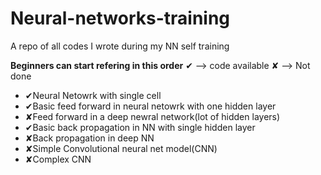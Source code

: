 # Neural-networks-training

A repo of all codes I wrote during my NN self training

<b>Beginners can start refering in this order</b>
&#x2714; --> code available
&#x2718; --> Not done
<ul>
  <li>&#x2714;Neural Netowrk with single cell</li>
  <li>&#x2714;Basic feed forward in neural netowrk with one hidden layer</li>
  <li>&#x2718;Feed forward in a deep newral network(lot of hidden layers)</li>
  <li>&#x2714;Basic back propagation in NN with single hidden layer</li>
  <li>&#x2718;Back propagation in deep NN</li>
  <li>&#x2718;Simple Convolutional neural net model(CNN)</li>
  <li>&#x2718;Complex CNN</li>
</ul>
